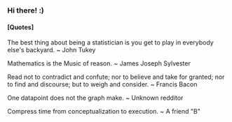 ### Hi there! :)

#### [Quotes]

The best thing about being a statistician is you get to play in everybody else's backyard. ~ John Tukey

Mathematics is the Music of reason. ~ James Joseph Sylvester

Read not to contradict and confute; nor to believe and take for granted; nor to find and discourse; but to weigh and consider. ~ Francis Bacon

One datapoint does not the graph make. ~ Unknown redditor

Compress time from conceptualization to execution. ~ A friend "B"


<!--
**arvinsingh/arvinsingh** is a ✨ _special_ ✨ repository because its `README.md` (this file) appears on your GitHub profile.

Here are some ideas to get you started:

- 🔭 I’m currently working on ...
- 🌱 I’m currently learning ...
- 👯 I’m looking to collaborate on ...
- 🤔 I’m looking for help with ...
- 💬 Ask me about ...
- 📫 How to reach me: ...
- 😄 Pronouns: ...
- ⚡ Fun fact: ...
-->
